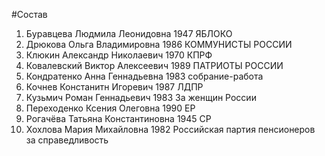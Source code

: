 #Состав
1. Буравцева Людмила Леонидовна 1947 ЯБЛОКО
2. Дрюкова Ольга Владимировна 1986 КОММУНИСТЫ РОССИИ
3. Клюкин Александр Николаевич 1970 КПРФ
4. Ковалевский Виктор Алексеевич 1989 ПАТРИОТЫ РОССИИ
5. Кондратенко Анна Геннадьевна 1983 собрание-работа
6. Кочнев Констанитн Игоревич 1987 ЛДПР
7. Кузьмич Роман Геннадьевич 1983 За женщин России
8. Переходенко Ксения Олеговна 1990 ЕР
9. Рогачёва Татьяна Константиновна 1945 СР
10. Хохлова Мария Михайловна 1982 Российская партия пенсионеров за справедливость
